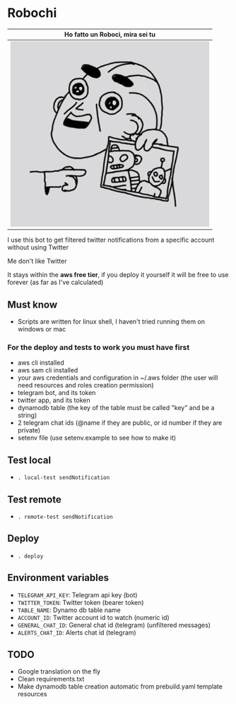 # Robochi
| <b>Ho fatto un Roboci, mira sei tu</b> |
| :------------------------------------: |
|      ![space-1.jpg](robochi.png)       |

I use this bot to get filtered twitter notifications from a specific account without using Twitter

Me don't like Twitter

It stays within the **aws free tier**, if you deploy it yourself it will be free to use forever (as far as I've calculated)

## Must know

- Scripts are written for linux shell, I haven't tried running them on windows or mac

### For the deploy and tests to work you must have first

- aws cli installed
- aws sam cli installed
- your aws credentials and configuration in ~/.aws folder (the user will need resources and roles creation permission)
- telegram bot, and its token
- twitter app, and its token
- dynamodb table (the key of the table must be called "key" and be a string)
- 2 telegram chat ids (@name if they are public, or id number if they are private)
- setenv file (use setenv.example to see how to make it)

## Test local

- `. local-test sendNotification`

## Test remote

- `. remote-test sendNotification`

## Deploy

- `. deploy`

## Environment variables

- `TELEGRAM_API_KEY`: Telegram api key (bot)
- `TWITTER_TOKEN`: Twitter token (bearer token)
- `TABLE_NAME`: Dynamo db table name
- `ACCOUNT_ID`: Twitter account id to watch (numeric id)
- `GENERAL_CHAT_ID`: General chat id (telegram) (unfiltered messages)
- `ALERTS_CHAT_ID`: Alerts chat id (telegram)

## TODO

- Google translation on the fly
- Clean requirements.txt
- Make dynamodb table creation automatic from prebuild.yaml template resources

